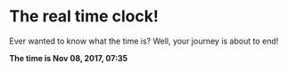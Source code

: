 # The real time clock!

Ever wanted to know what the time is? Well, your journey is about to end!

**The time is Nov 08, 2017, 07:35**